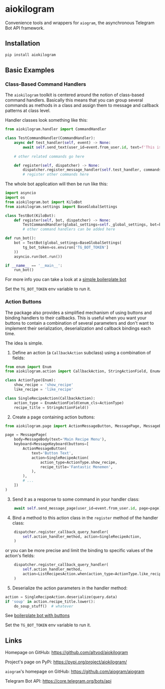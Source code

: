 # aiokilogram

Convenience tools and wrappers for `aiogram`,
the asynchronous Telegram Bot API framework.


## Installation

```bash
pip install aiokilogram
```


## Basic Examples

### Class-Based Command Handlers

The `aiokilogram` toolkit is centered around the notion of class-based
command handlers. Basically this means that you can group several commands
as methods in a class and assign them to message and callback patterns
at class level.

Handler classes look something like this:

```python
from aiokilogram.handler import CommandHandler

class TestCommandHandler(CommandHandler):
    async def test_handler(self, event) -> None:
        await self.send_text(user_id=event.from_user.id, text=f'This is a test reply')
        
    # other related commands go here

    def register(self, dispatcher) -> None:
        dispatcher.register_message_handler(self.test_handler, commands={'hello'})
        # register other commands here
```

The whole bot application will then be run like this:
```python
import asyncio
import os
from aiokilogram.bot import KiloBot
from aiokilogram.settings import BaseGlobalSettings

class TestBot(KiloBot):
    def register(self, bot, dispatcher) -> None:
        TestCommandHandler(global_settings=self._global_settings, bot=bot).register(dispatcher)
        # other command handlers can be added here

def run_bot():
    bot = TestBot(global_settings=BaseGlobalSettings(
        tg_bot_token=os.environ['TG_BOT_TOKEN']
    ))
    asyncio.run(bot.run())

if __name__ == '__main__':
    run_bot()
```

For more info you can take a look at a [simple boilerplate bot](boilerplate/simple.py)

Set the `TG_BOT_TOKEN` env variable to run it.


### Action Buttons

The package also provides a simplified mechanism of using buttons and 
binding handlers to their callbacks.
This is useful when you want your buttons to contain a combination of
several parameters and don't want to implement their serialization,
deserialization and callback bindings each time.

The idea is simple.

1. Define an action (a `CallbackAction` subclass) using a combination of fields:
```python
from enum import Enum
from aiokilogram.action import CallbackAction, StringActionField, EnumActionField

class ActionType(Enum):
    show_recipe = 'show_recipe'
    like_recipe = 'like_recipe'

class SingleRecipeAction(CallbackAction):
    action_type = EnumActionField(enum_cls=ActionType)
    recipe_title = StringActionField()
```

2. Create a page containing action buttons:
```python
from aiokilogram.page import ActionMessageButton, MessagePage, MessageBody, MessageKeyboard

page = MessagePage(
    body=MessageBody(text='Main Recipe Menu'),
    keyboard=MessageKeyboard(buttons=[
        ActionMessageButton(
            text='Button Text',
            action=SingleRecipeAction(
                action_type=ActionType.show_recipe,
                recipe_title='Fantastic Menemen',
            ),
        ),
        # ...
    ])
)
```

3. Send it as a response to some command in your handler class:
```python
    await self.send_message_page(user_id=event.from_user.id, page=page)
```

4. Bind a method to this action class in the `register` method of the handler class:
```python
    dispatcher.register_callback_query_handler(
        self.action_handler_method, action=SingleRecipeAction,
    )
```
or you can be more precise and limit the binding to specific values
of the action's fields:
```python
    dispatcher.register_callback_query_handler(
        self.action_handler_method,
        action=ListRecipesAction.when(action_type=ActionType.like_recipe),
    )
```

5. Deserialize the action parameters in the handler method:
```python
action = SingleRecipeAction.deserialize(query.data)
if 'soup' in action.recipe_title.lower():
    do_soup_stuff()  # whatever
```


See [boilerplate bot with buttons](boilerplate/button.py)

Set the `TG_BOT_TOKEN` env variable to run it.


## Links

Homepage on GitHub: https://github.com/altvod/aiokilogram

Project's page on PyPi: https://pypi.org/project/aiokilogram/

`aiogram`'s homepage on GitHub: https://github.com/aiogram/aiogram

Telegram Bot API: https://core.telegram.org/bots/api
